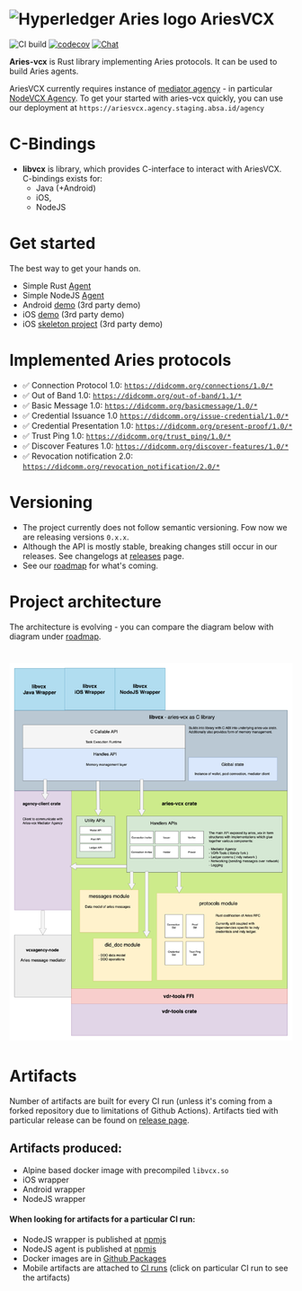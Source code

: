 # <img alt="Hyperledger Aries logo" src="docs/aries-logo.png" width="45px" /> AriesVCX

![CI build](https://github.com/hyperledger/aries-vcx/workflows/CI/badge.svg)
[![codecov](https://codecov.io/gh/hyperledger/aries-vcx/branch/main/graph/badge.svg)](https://codecov.io/gh/hyperledger/aries-vcx)
[![Chat](https://raw.githubusercontent.com/hyperledger/chat-assets/master/aries-vcx.svg)](https://discord.com/channels/905194001349627914/955480822675308604)

**Aries-vcx** is Rust library implementing Aries protocols. It can be used to build Aries agents. 

AriesVCX currently requires instance of [mediator agency](https://github.com/hyperledger/aries-rfcs/blob/master/concepts/0046-mediators-and-relays/README.md) - in 
particular [NodeVCX Agency](https://github.com/AbsaOSS/vcxagencynode/).
To get your started with aries-vcx quickly, you can use our deployment at
`https://ariesvcx.agency.staging.absa.id/agency`

# C-Bindings 
- **libvcx** is library, which provides C-interface to interact with AriesVCX. C-bindings exists for:
  - Java (+Android)
  - iOS, 
  - NodeJS


# Get started
The best way to get your hands on.
* Simple Rust [Agent](./agents/rust/aries-vcx-agent)
* Simple NodeJS [Agent](./agents/node/vcxagent-core)
* Android [demo](https://github.com/sktston/vcx-demo-android) (3rd party demo)
* iOS [demo](https://github.com/sktston/vcx-demo-ios) (3rd party demo)
* iOS [skeleton project](https://github.com/sktston/vcx-skeleton-ios) (3rd party demo)

# Implemented Aries protocols
* ✅ Connection Protocol 1.0: [`https://didcomm.org/connections/1.0/*`](https://github.com/hyperledger/aries-rfcs/tree/master/features/0160-connection-protocol)
* ✅ Out of Band 1.0: [`https://didcomm.org/out-of-band/1.1/*`](https://github.com/hyperledger/aries-rfcs/blob/main/features/0434-outofband)
* ✅ Basic Message 1.0: [`https://didcomm.org/basicmessage/1.0/*`](https://github.com/hyperledger/aries-rfcs/tree/master/features/0095-basic-message)
* ✅ Credential Issuance 1.0 [`https://didcomm.org/issue-credential/1.0/*`](https://github.com/hyperledger/aries-rfcs/blob/master/features/0036-issue-credential)
* ✅ Credential Presentation 1.0: [`https://didcomm.org/present-proof/1.0/*`](https://github.com/hyperledger/aries-rfcs/tree/master/features/0037-present-proof)
* ✅ Trust Ping 1.0: [`https://didcomm.org/trust_ping/1.0/*`](https://github.com/hyperledger/aries-rfcs/blob/master/features/0048-trust-ping/README.md)
* ✅ Discover Features 1.0: [`https://didcomm.org/discover-features/1.0/*`](https://github.com/hyperledger/aries-rfcs/tree/master/features/0031-discover-features)
* ✅ Revocation notification 2.0: [`https://didcomm.org/revocation_notification/2.0/*`](https://github.com/hyperledger/aries-rfcs/tree/master/features/0031-discover-features)

# Versioning
- The project currently does not follow semantic versioning. Fow now we are releasing versions `0.x.x`.
- Although the API is mostly stable, breaking changes still occur in our releases. See changelogs at
  [releases](https://github.com/hyperledger/aries-vcx/releases) page.
- See our [roadmap](./ROADMAP.md) for what's coming.

# Project architecture
The architecture is evolving - you can compare the diagram below with diagram under [roadmap](./roadmap.md).

# <img alt="AriesVCX architecture diagram" src="docs/architecture/ariesvcx_architecture_now_150922.png"/>

# Artifacts
Number of artifacts are built for every CI run (unless it's coming from a forked repository due to limitations of Github Actions). 
Artifacts tied with particular release can be found on 
 [release page](https://github.com/hyperledger/aries-vcx/releases).
 
## Artifacts produced:
- Alpine based docker image with precompiled `libvcx.so`
- iOS wrapper
- Android wrapper
- NodeJS wrapper

#### When looking for artifacts for a particular CI run:
- NodeJS wrapper is published at [npmjs](https://www.npmjs.com/package/@hyperledger/node-vcx-wrapper)
- NodeJS agent is published at [npmjs](https://www.npmjs.com/package/@hyperledger/vcxagent-core)
- Docker images are in [Github Packages](https://github.com/hyperledger/aries-vcx/packages)
- Mobile artifacts are attached to [CI runs](https://github.com/hyperledger/aries-vcx/actions) (click on particular CI run to
  see the artifacts)
